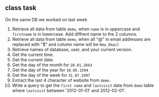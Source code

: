 ## class task

On the same DB we worked on last week

1. Retrieve all data from table `demo`, when `name` is in uppercase and `firstname` is in lowercase. Add diffrent name to the 2 columns. 
2. Retrieve all data from table `demo`, when all "@" in email addresses are replaced with "\$" and column name will be `New_Email`
3. Retrieve names of database, user, and your current version.
4. Get the current time.
5. Get the current date.
6. Get the day of the month for `20.01.2043`
7. Get the day of the year for `10.05.1594`
8. Get the day of the week for `31.07.1997`
9. Extract the last 4 character of website from `demo`.
10. Write a query to get the `first name` and `lastvisit` date from `demo` table where `lastvisit` between '2012-01-01' and 2012-02-01'.
